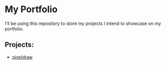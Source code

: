 # My Portfolio

I'll be using this repository to store my projects I intend to showcase on my portfolio.

## Projects:  

- [pixeldraw](https://github.com/tjohnson-code/Portfolio/tree/main/pixeldraw)  
